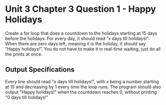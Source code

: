 # Unit 3 Chapter 3 Question 1 - Happy Holidays

Create a for loop that does a countdown to the holidays starting at 15 days before the holidays. For every day, it should read “x days till holidays!”. When there are zero days left, meaning it is the holiday, it should say “Happy holidays!”. You do not have to make it in real-time waiting, just do all the prints at once.

## Output Specifications
Every line should read "$x$ days till holidays!", with $x$ being a number starting at 15 and decreasing by 1 every time the loop runs.
The program should also output "Happy holidays!" when the countdown reaches 0, without printing "0 days till holidays!"